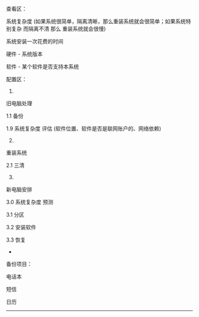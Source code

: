 
查看区：

系统复杂度 (如果系统很简单，隔离清晰，那么重装系统就会很简单；如果系统特别复杂 而隔离不清 那么 重装系统就会很慢)

系统安装一次花费的时间

硬件 - 系统版本

软件 - 某个软件是否支持本系统



配置区：

1.
旧电脑处理

1.1
备份

1.9
系统复杂度 评估
(软件位置、软件是否是联网账户的、网络依赖)

2.
重装系统

2.1
三清

3.
新电脑安排

3.0
系统复杂度 预测

3.1
分区

3.2
安装软件

3.3
恢复

-

备份项目：

电话本

短信

日历

- - - - -



